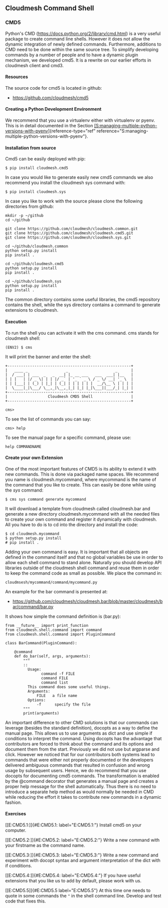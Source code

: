 Cloudmesh Command Shell
-----------------------

### CMD5

Python's CMD (<https://docs.python.org/2/library/cmd.html>) is a very
useful package to create command line shells. However it does not allow
the dynamic integration of newly defined commands. Furthermore,
additions to CMD need to be done within the same source tree. To
simplify developing commands by a number of people and to have a dynamic
plugin mechanism, we developed cmd5. It is a rewrite on our earlier
efforts in cloudmesh client and cmd3.

#### Resources

The source code for cmd5 is located in github:

-   <https://github.com/cloudmesh/cmd5>

#### Creating a Python Development Environment

We recommend that you use a virtualenv either with virtualenv or pyenv.
This is in detail documented in the
Section [\[S:managing-multiple-python-versions-with-pyenv\]](#S:managing-multiple-python-versions-with-pyenv){reference-type="ref"
reference="S:managing-multiple-python-versions-with-pyenv"}.

#### Installation from source

Cmd5 can be easily deployed with pip:

``` {.bash}
$ pip install cloudmesh.cmd5
```

In case you would like to generate easily new cmd5 commands we also
recommend you install the cloudmesh sys command with:

``` {.bash}
$ pip install cloudmesh.sys
```

In case you like to work with the source please clone the following
directories from github:

``` {.bash}
mkdir -p ~/github
cd ~/github

git clone https://github.com/cloudmesh/cloudmesh.common.git
git clone https://github.com/cloudmesh/cloudmesh.cmd5.git
git clone https://github.com/cloudmesh/cloudmesh.sys.git  

cd ~/github/cloudmesh.common
python setup.py install
pip install .

cd ~/github/cloudmesh.cmd5
python setup.py install
pip install .

cd ~/github/cloudmesh.sys
python setup.py install
pip install .
```

The common directory contains some useful libraries, the cmd5 repository
contains the shell, while the sys directory contains a command to
generate extensions to cloudmesh.

#### Execution

To run the shell you can activate it with the cms command. cms stands
for cloudmesh shell:

``` {.bash}
(ENV2) $ cms
```

It will print the banner and enter the shell:

    +-------------------------------------------------------+
    |   ____ _                 _                     _      |
    |  / ___| | ___  _   _  __| |_ __ ___   ___  ___| |__   |
    | | |   | |/ _ \| | | |/ _` | '_ ` _ \ / _ \/ __| '_ \  |
    | | |___| | (_) | |_| | (_| | | | | | |  __/\__ \ | | | |
    |  \____|_|\___/ \__,_|\__,_|_| |_| |_|\___||___/_| |_| |
    +-------------------------------------------------------+
    |                  Cloudmesh CMD5 Shell                 |
    +-------------------------------------------------------+

    cms>

To see the list of commands you can say:

    cms> help

To see the manual page for a specific command, please use:

    help COMMANDNAME

#### Create your own Extension

One of the most important features of CMD5 is its ability to extend it
with new commands. This is done via packaged name spaces. We recommend
you name is cloudmesh.mycommand, where mycommand is the name of the
command that you like to create. This can easily be done while using the
*sys* command:

``` {.bash}
$ cms sys command generate mycommand
```

It will download a template from cloudmesh called cloudmesh.bar and
generate a new directory cloudmesh.mycommand with all the needed files
to create your own command and register it dynamically with cloudmesh.
All you have to do is to cd into the directory and install the code:

``` {.bash}
$ cd cloudmesh.mycommand
$ python setup.py install
# pip install .
```

Adding your own command is easy. It is important that all objects are
defined in the command itself and that no global variables be use in
order to allow each shell command to stand alone. Naturally you should
develop API libraries outside of the cloudmesh shell command and reuse
them in order to keep the command code as small as possible. We place
the command in:

    cloudmsesh/mycommand/command/mycommand.py

An example for the bar command is presented at:

-   <https://github.com/cloudmesh/cloudmesh.bar/blob/master/cloudmesh/bar/command/bar.py>

It shows how simple the command definition is (bar.py):

    from __future__ import print_function
    from cloudmesh.shell.command import command
    from cloudmesh.shell.command import PluginCommand

    class BarCommand(PluginCommand):

        @command
        def do_bar(self, args, arguments):
            """
            ::
              Usage:
                    command -f FILE
                    command FILE
                    command list
              This command does some useful things.
              Arguments:
                  FILE   a file name
              Options:
                  -f      specify the file
            """
            print(arguments)

An important difference to other CMD solutions is that our commands can
leverage (besides the standard definition), docopts as a way to define
the manual page. This allows us to use arguments as dict and use simple
if conditions to interpret the command. Using docopts has the advantage
that contributors are forced to think about the command and its options
and document them from the start. Previously we did not use but argparse
and click. However we noticed that for our contributors both systems
lead to commands that were either not properly documented or the
developers delivered ambiguous commands that resulted in confusion and
wrong usage by subsequent users. Hence, we do recommend that you use
docopts for documenting cmd5 commands. The transformation is enabled by
the \@command decorator that generates a manual page and creates a
proper help message for the shell automatically. Thus there is no need
to introduce a separate help method as would normally be needed in CMD
while reducing the effort it takes to contribute new commands in a
dynamic fashion.

#### Exercises

[\[E:CMD5.1:\]]{#E:CMD5.1: label="E:CMD5.1:"} Install cmd5 on your
computer.

[\[E:CMD5.2:\]]{#E:CMD5.2: label="E:CMD5.2:"} Write a new command with
your firstname as the command name.

[\[E:CMD5.3:\]]{#E:CMD5.3: label="E:CMD5.3:"} Write a new command and
experiment with docopt syntax and argument interpretation of the dict
with if conditions.

[\[E:CMD5.4:\]]{#E:CMD5.4: label="E:CMD5.4:"} If you have useful
extensions that you like us to add by default, please work with us.

[\[E:CMD5.5\]]{#E:CMD5.5 label="E:CMD5.5"} At this time one needs to
quote in some commands the `"` in the shell command line. Develop and
test code that fixes this.
